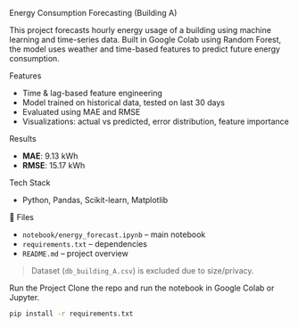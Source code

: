 Energy Consumption Forecasting (Building A)

This project forecasts hourly energy usage of a building using machine learning and time-series data. Built in Google Colab using Random Forest, the model uses weather and time-based features to predict future energy consumption.



Features
- Time & lag-based feature engineering
- Model trained on historical data, tested on last 30 days
- Evaluated using MAE and RMSE
- Visualizations: actual vs predicted, error distribution, feature importance


 Results
- **MAE**: 9.13 kWh  
- **RMSE**: 15.17 kWh  


 Tech Stack
- Python, Pandas, Scikit-learn, Matplotlib

 📁 Files
- `notebook/energy_forecast.ipynb` – main notebook
- `requirements.txt` – dependencies
- `README.md` – project overview

> Dataset (`db_building_A.csv`) is excluded due to size/privacy.

 Run the Project
Clone the repo and run the notebook in Google Colab or Jupyter.
```bash
pip install -r requirements.txt

